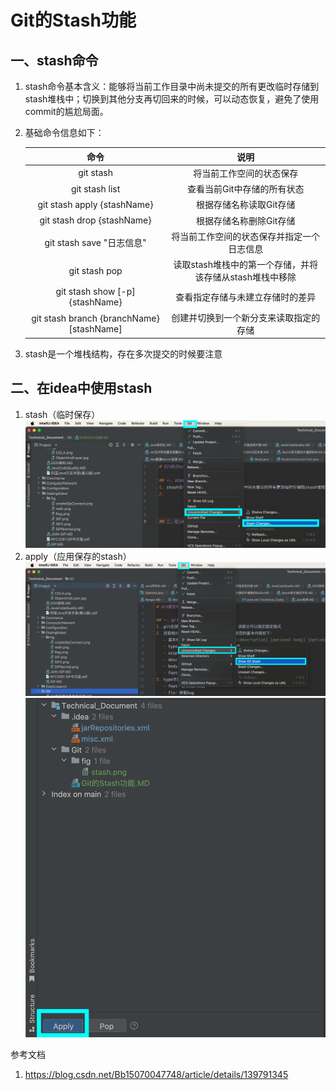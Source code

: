 # Git的Stash功能

## 一、stash命令
1. stash命令基本含义：能够将当前工作目录中尚未提交的所有更改临时存储到stash堆栈中；切换到其他分支再切回来的时候，可以动态恢复，避免了使用commit的尴尬局面。
2. 基础命令信息如下：

   |                    命令                     |                说明                 |
   |:-----------------------------------------:|:---------------------------------:|
   |                 git stash                 |           将当前工作空间的状态保存            |
   |              git stash list               |          查看当前Git中存储的所有状态          |   
   |        git stash apply {stashName}        |           根据存储名称读取Git存储           |
   |        git stash drop {stashName}         |           根据存储名称删除Git存储           |  
   |           git stash save "日志信息"           |       将当前工作空间的状态保存并指定一个日志信息       |
   |               git stash pop               | 读取stash堆栈中的第一个存储，并将该存储从stash堆栈中移除 |   
   |      git stash show [-p] {stashName}      |         查看指定存储与未建立存储时的差异          |
   | git stash branch {branchName} [stashName] |        创建并切换到一个新分支来读取指定的存储        |  
3. stash是一个堆栈结构，存在多次提交的时候要注意



## 二、在idea中使用stash
1. stash（临时保存）
   ![stash](./fig/stash.png)
2. apply（应用保存的stash）
   ![](./fig/stash2.png)   
   ![](./fig/stash3.png)
   


参考文档
1. https://blog.csdn.net/Bb15070047748/article/details/139791345